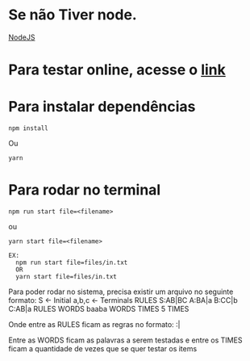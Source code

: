 # Se não Tiver node.

[NodeJS](https://nodejs.org/en/download/)

# Para testar online, acesse o [link](https://pucflap.herokuapp.com/)

# Para instalar dependências

```
npm install
```

Ou

```
yarn
```

# Para rodar no terminal

```
npm run start file=<filename>
```

ou

```
yarn start file=<filename>
```

```
EX:
  npm run start file=files/in.txt
  OR
  yarn start file=files/in.txt
```

Para poder rodar no sistema, precisa existir um arquivo no seguinte formato:
S <- Initial
a,b,c <- Terminals
RULES
S:AB|BC
A:BA|a
B:CC|b
C:AB|a
RULES
WORDS
baaba
WORDS
TIMES
5
TIMES

Onde entre as RULES ficam as regras no formato:
<variable>:<rule>|<rule>

Entre as WORDS ficam as palavras a serem testadas
e entre os TIMES ficam a quantidade de vezes que se quer testar os items
